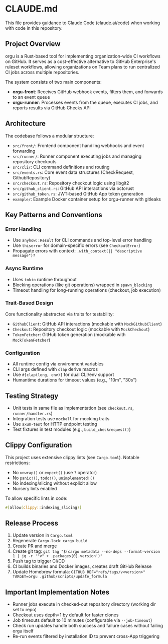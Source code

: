 # CLAUDE.md

This file provides guidance to Claude Code (claude.ai/code) when working with code in this repository.

## Project Overview

orgu is a Rust-based tool for implementing organization-wide CI workflows on GitHub. It serves as a cost-effective alternative to GitHub Enterprise's ruleset workflows, allowing organizations on Team plans to run centralized CI jobs across multiple repositories.

The system consists of two main components:
- **orgu-front**: Receives GitHub webhook events, filters them, and forwards to an event queue
- **orgu-runner**: Processes events from the queue, executes CI jobs, and reports results via GitHub Checks API

## Architecture

The codebase follows a modular structure:
- `src/front/`: Frontend component handling webhooks and event forwarding
- `src/runner/`: Runner component executing jobs and managing repository checkouts
- `src/cli/`: CLI command definitions and routing
- `src/events.rs`: Core event data structures (CheckRequest, GithubRepository)
- `src/checkout.rs`: Repository checkout logic using libgit2
- `src/github_client.rs`: GitHub API interactions via octorust
- `src/github_token.rs`: JWT-based GitHub App token generation
- `example/`: Example Docker container setup for orgu-runner with gitleaks

## Key Patterns and Conventions

### Error Handling
- Use `anyhow::Result` for CLI commands and top-level error handling
- Use `thiserror` for domain-specific errors (see `CheckoutError`)
- Propagate errors with context: `.with_context(|| "descriptive message")?`

### Async Runtime
- Uses `tokio` runtime throughout
- Blocking operations (like git operations) wrapped in `spawn_blocking`
- Timeout handling for long-running operations (checkout, job execution)

### Trait-Based Design
Core functionality abstracted via traits for testability:
- `GithubClient`: GitHub API interactions (mockable with `MockGithubClient`)
- `Checkout`: Repository checkout logic (mockable with `MockCheckout`)
- `TokenFetcher`: GitHub token generation (mockable with `MockTokenFetcher`)

### Configuration
- All runtime config via environment variables
- CLI args defined with `clap` derive macros
- Use `#[clap(long, env)]` for dual CLI/env support
- Humantime durations for timeout values (e.g., "10m", "30s")

## Testing Strategy
- Unit tests in same file as implementation (see `checkout.rs`, `runner/handler.rs`)
- Integration tests use `mockall` for mocking traits
- Use `axum-test` for HTTP endpoint testing
- Test fixtures in test modules (e.g., `build_checkrequest()`)

## Clippy Configuration

This project uses extensive clippy lints (see `Cargo.toml`). Notable restrictions:
- No `unwrap()` or `expect()` (use `?` operator)
- No `panic!()`, `todo!()`, `unimplemented!()`
- No indexing/slicing without explicit allow
- Nursery lints enabled

To allow specific lints in code:
```rust
#[allow(clippy::indexing_slicing)]
```

## Release Process

1. Update version in `Cargo.toml`
2. Regenerate `Cargo.lock`: `cargo build`
3. Create PR and merge
4. Create git tag: `git tag "$(cargo metadata --no-deps --format-version 1 | jq -r '"v" + .packages[0].version')"`
5. Push tag to trigger CI/CD
6. CI builds binaries and Docker images, creates draft GitHub Release
7. Update Homebrew formula: `GITHUB_REF="refs/tags/v<version>" TARGET=orgu .github/scripts/update_formula`

## Important Implementation Notes

- Runner jobs execute in checked-out repository directory (working dir set to repo)
- Checkout uses depth=1 by default for faster clones
- Job timeouts default to 10 minutes (configurable via `--job-timeout`)
- Check run updates handle both success and failure cases without failing orgu itself
- Re-run events filtered by installation ID to prevent cross-App triggering
